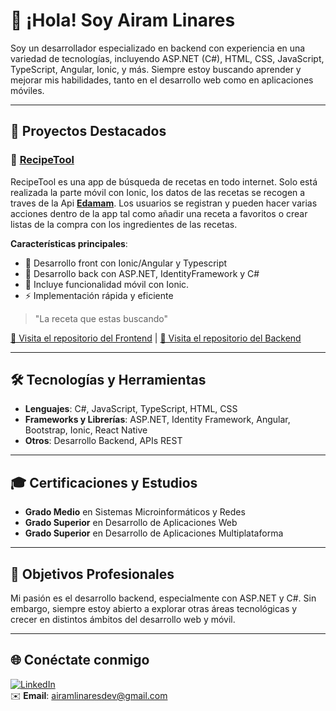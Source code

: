 # 👋 ¡Hola! Soy Airam Linares

Soy un desarrollador especializado en backend con experiencia en una variedad de tecnologías, incluyendo ASP.NET (C#), HTML, CSS, JavaScript, TypeScript, Angular, Ionic, y más. Siempre estoy buscando aprender y mejorar mis habilidades, tanto en el desarrollo web como en aplicaciones móviles.

---

## 🚀 Proyectos Destacados

### 🚀 [**RecipeTool**](https://github.com/AiramLinaresDev/RecipeTool)
RecipeTool es una app de búsqueda de recetas en todo internet. Solo está realizada la parte móvil con Ionic, los datos de las recetas se recogen a traves de la Api [**Edamam**](https://www.edamam.com/).
Los usuarios se registran y pueden hacer varias acciones dentro de la app tal como añadir una receta a favoritos o crear listas de la compra con los ingredientes de las recetas.

**Características principales**:
- 🔧 Desarrollo front con Ionic/Angular y Typescript
- 🔧 Desarrollo back con ASP.NET, IdentityFramework y C#
- 📱 Incluye funcionalidad móvil con Ionic.
- ⚡️ Implementación rápida y eficiente

> "La receta que estas buscando"

[🔗 Visita el repositorio del Frontend](https://github.com/AiramLinaresDev/RecipeTool) | [🔗 Visita el repositorio del Backend](https://github.com/AiramLinaresDev/ApiUsersRecipeTool)

---

## 🛠️ Tecnologías y Herramientas
- **Lenguajes**: C#, JavaScript, TypeScript, HTML, CSS
- **Frameworks y Librerías**: ASP.NET, Identity Framework, Angular, Bootstrap, Ionic, React Native
- **Otros**: Desarrollo Backend, APIs REST

---

## 🎓 Certificaciones y Estudios
- **Grado Medio** en Sistemas Microinformáticos y Redes
- **Grado Superior** en Desarrollo de Aplicaciones Web
- **Grado Superior** en Desarrollo de Aplicaciones Multiplataforma

---

## 🎯 Objetivos Profesionales

Mi pasión es el desarrollo backend, especialmente con ASP.NET y C#. Sin embargo, siempre estoy abierto a explorar otras áreas tecnológicas y crecer en distintos ámbitos del desarrollo web y móvil.

---

## 🌐 Conéctate conmigo

[![LinkedIn](https://img.shields.io/badge/LinkedIn-Airam%20Linares-blue?style=flat-square&logo=linkedin)](https://www.linkedin.com/in/airam-linares-b38839261)  
✉️ **Email**: [airamlinaresdev@gmail.com](mailto:airamlinaresdev@gmail.com)

